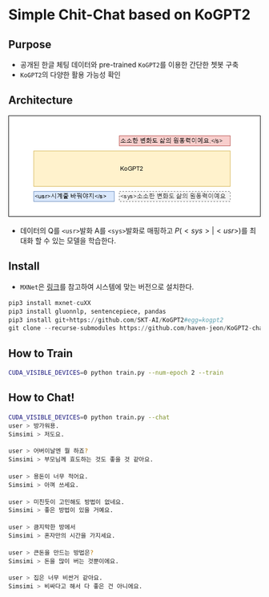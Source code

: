 
# Simple Chit-Chat based on KoGPT2 

## Purpose

- 공개된 한글 체팅 데이터와 pre-trained `KoGPT2`를 이용한 간단한 쳇봇 구축
- `KoGPT2`의 다양한 활용 가능성 확인

## Architecture


<img src="imgs/simsimi.png" alt="drawing" style="width:600px;"/>


- 데이터의 Q를 `<usr>`발화 A를 `<sys>`발화로 매핑하고 $P(<sys>|<usr>)$를 최대화 할 수 있는 모델을 학습한다.


## Install

- `MXNet`은 [링크](https://mxnet.apache.org/get_started?)를 참고하여 시스템에 맞는 버전으로 설치한다.

```python
pip3 install mxnet-cuXX
pip3 install gluonnlp, sentencepiece, pandas
pip3 install git+https://github.com/SKT-AI/KoGPT2#egg=kogpt2
git clone --recurse-submodules https://github.com/haven-jeon/KoGPT2-chatbot.git

```


## How to Train

```bash
CUDA_VISIBLE_DEVICES=0 python train.py --num-epoch 2 --train
```

## How to Chat!

```bash
CUDA_VISIBLE_DEVICES=0 python train.py --chat
user > 방가워용.
Simsimi > 저도요.

user > 어버이날엔 뭘 하죠?
Simsimi > 부모님께 효도하는 것도 좋을 것 같아요.

user > 용돈이 너무 적어요.
Simsimi > 아껴 쓰세요.

user > 미친듯이 고민해도 방법이 없네요.
Simsimi > 좋은 방법이 있을 거예요.

user > 큼지막한 방에서
Simsimi > 혼자만의 시간을 가지세요.

user > 큰돈을 만드는 방법은?
Simsimi > 돈을 많이 버는 것뿐이에요.

user > 집은 너무 비싼거 같아요.
Simsimi > 비싸다고 해서 다 좋은 건 아니에요.
```
